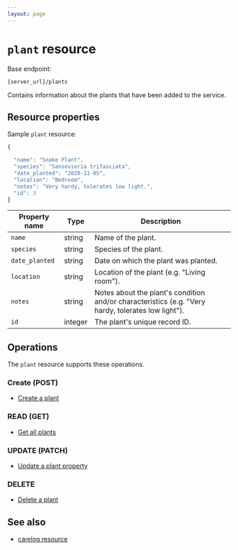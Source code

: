 ```yaml
---
layout: page
---
```

# `plant` resource

Base endpoint:

```shell
{server_url}/plants
```

Contains information about the plants that have been added to the service.

## Resource properties

Sample `plant` resource:

```js
{

  "name": "Snake Plant",
  "species": "Sansevieria trifasciata",
  "date_planted": "2020-11-05",
  "location": "Bedroom",
  "notes": "Very hardy, tolerates low light.",
  "id": 3
}
```

| Property name | Type | Description |
| ------------- | ----------- | ----------- |
| `name` | string | Name of the plant. |
| `species` | string | Species of the plant. |
| `date_planted` | string | Date on which the plant was planted. |
| `location` | string | Location of the plant (e.g. "Living room"). |
| `notes` | string | Notes about the plant's condition and/or characteristics (e.g. "Very hardy, tolerates low light"). |
| `id` | integer | The plant's unique record ID. |

## Operations

The `plant` resource supports these operations.

### Create (POST)

* [Create a plant](plants-create-plant.md)

### READ (GET)

* [Get all plants](plants-get-all-plants.md)

### UPDATE (PATCH)

* [Update a plant property](plants-update-plant-property.md)

### DELETE

* [Delete a plant](plants-delete-plant.md)

## See also

* [carelog resource](carelog.md)
